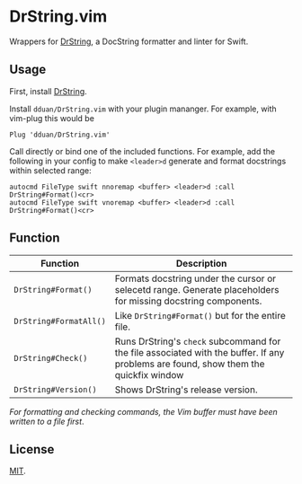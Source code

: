 # DrString.vim

Wrappers for [DrString][], a DocString formatter and linter for Swift.

[DrString]: https://github.com/dduan/DrString

## Usage

First, install [DrString](https://github.com/dduan/DrString/blob/master/Documentation/GettingStarted.md#install).

Install `dduan/DrString.vim` with your plugin mananger. For example, with
vim-plug this would be

```vim
Plug 'dduan/DrString.vim'
```

Call directly or bind one of the included functions. For example, add the
following in your config to make `<leader>d` generate and format docstrings
within selected range:

```vim
autocmd FileType swift nnoremap <buffer> <leader>d :call DrString#Format()<cr>
autocmd FileType swift vnoremap <buffer> <leader>d :call DrString#Format()<cr>
```

## Function


| Function | Description |
| ---- | ----------- |
| `DrString#Format()` | Formats docstring under the cursor or selecetd range. Generate placeholders for missing docstring components. |
| `DrString#FormatAll()` | Like `DrString#Format()` but for the entire file. |
| `DrString#Check()` | Runs DrString's `check` subcommand for the file associated with the buffer. If any problems are found, show them the quickfix window|
| `DrString#Version()` | Shows DrString's release version. |

_For formatting and checking commands, the Vim buffer must have been written to
a file first_.

## License

[MIT](LICENSE.md).
